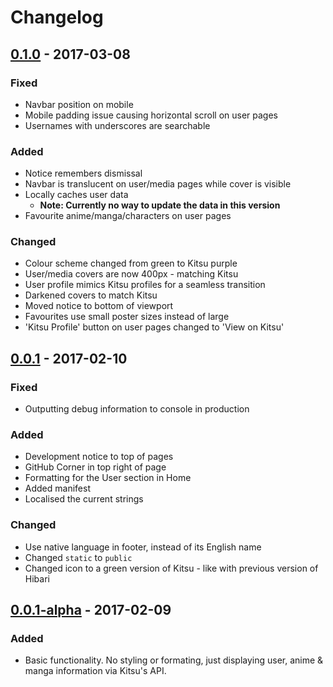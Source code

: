 # Changelog

## [0.1.0] - 2017-03-08
### Fixed
- Navbar position on mobile
- Mobile padding issue causing horizontal scroll on user pages
- Usernames with underscores are searchable

### Added
- Notice remembers dismissal
- Navbar is translucent on user/media pages while cover is visible
- Locally caches user data
  - **Note: Currently no way to update the data in this version**
- Favourite anime/manga/characters on user pages

### Changed
- Colour scheme changed from green to Kitsu purple
- User/media covers are now 400px - matching Kitsu
- User profile mimics Kitsu profiles for a seamless transition
- Darkened covers to match Kitsu
- Moved notice to bottom of viewport
- Favourites use small poster sizes instead of large
- 'Kitsu Profile' button on user pages changed to 'View on Kitsu'

## [0.0.1] - 2017-02-10
### Fixed
- Outputting debug information to console in production

### Added
- Development notice to top of pages
- GitHub Corner in top right of page
- Formatting for the User section in Home
- Added manifest
- Localised the current strings

### Changed
- Use native language in footer, instead of its English name
- Changed `static` to `public`
- Changed icon to a green version of Kitsu - like with previous version of Hibari

## [0.0.1-alpha] - 2017-02-09
### Added
- Basic functionality. No styling or formating, just displaying user, anime & manga information via
Kitsu's API.

[0.1.0]:https://github.com/wopian/hibari/compare/0.0.1...0.1.0
[0.0.1]:https://github.com/wopian/hibari/compare/0.0.1-alpha...0.0.1
[0.0.1-alpha]:https://github.com/wopian/hibari/compare/ac9bd7571d3059482f5868b7419e2ff327aa803c...0.0.1-alpha
